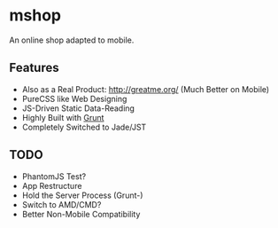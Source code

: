 # mshop

An online shop adapted to mobile.

## Features

- Also as a Real Product: <http://greatme.org/> (Much Better on Mobile)
- PureCSS like Web Designing
- JS-Driven Static Data-Reading
- Highly Built with [Grunt](http://github.com/gruntjs/grunt)
- Completely Switched to Jade/JST

## TODO

- PhantomJS Test?
- App Restructure
- Hold the Server Process (Grunt-)
- Switch to AMD/CMD?
- Better Non-Mobile Compatibility
